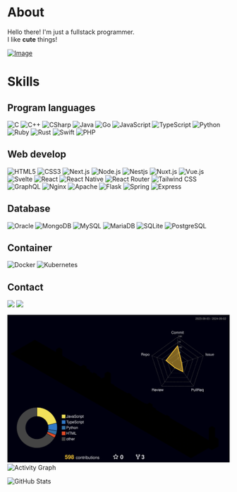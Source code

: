 # About
Hello there! I'm just a fullstack programmer.<br/>
I like **cute** things! 

[![Image](https://discord.aleu.xyz/user/739673575929282571?v=1725309106)](https://discord.com/users/739673575929282571)

# Skills
## Program languages
![C](https://img.shields.io/badge/C-A8B9CC?style=flat-square&logo=C&logoColor=white) ![C++](https://img.shields.io/badge/C++-00599C?style=flat-square&logo=C%2B%2B&logoColor=white) ![CSharp](https://img.shields.io/badge/CSharp-512BD4?style=flat-square&logo=CSharp&logoColor=white) ![Java](https://img.shields.io/badge/java-007396?style=flat-square&logo=java&logoColor=white) ![Go](https://img.shields.io/badge/Go-00ADD8?style=flat-square&logo=Go&logoColor=white) ![JavaScript](https://img.shields.io/badge/JavaScript-F7DF1E?style=flat-square&logo=javascript&logoColor=black) ![TypeScript](https://img.shields.io/badge/Typescript-3178C6?style=flat-square&logo=Typescript&logoColor=white) ![Python](https://img.shields.io/badge/Python-3776AB?style=flat-square&logo=Python&logoColor=white) ![Ruby](https://img.shields.io/badge/Ruby-CC342D?style=flat-square&logo=Ruby&logoColor=white) ![Rust](https://img.shields.io/badge/Rust-000000?style=flat-square&logo=Rust&logoColor=white) ![Swift](https://img.shields.io/badge/Swift-F05138?style=flat-square&logo=Swift&logoColor=white) ![PHP](https://img.shields.io/badge/PHP-777BB4?style=flat-square&logo=php&logoColor=white)

## Web develop
![HTML5](https://img.shields.io/badge/HTML5-E34F26?style=flat-square&logo=html5&logoColor=white) ![CSS3](https://img.shields.io/badge/CSS3-1572B6?style=flat-square&logo=css3&logoColor=white) ![Next.js](https://img.shields.io/badge/Next.js-000000?style=flat-square&logo=Next.js&logoColor=white) ![Node.js](https://img.shields.io/badge/Node.js-339933?style=flat-square&logo=Node.js&logoColor=white) ![Nestjs](https://img.shields.io/badge/Nestjs-E0234E?style=flat-square&logo=nestjs&logoColor=white) ![Nuxt.js](https://img.shields.io/badge/Nuxt.js-00DC82?style=flat-square&logo=Nuxt.js&logoColor=white) ![Vue.js](https://img.shields.io/badge/Vue.js-4FC08D?style=flat-square&logo=Vue.js&logoColor=white) ![Svelte](https://img.shields.io/badge/Svelte-FF3E00?style=flat-square&logo=svelte&logoColor=white) ![React](https://img.shields.io/badge/React-61DAFB?style=flat-square&logo=React&logoColor=black) ![React Native](https://img.shields.io/badge/React%20Native-61DAFB?style=flat-square&logo=React&logoColor=black) ![React Router](https://img.shields.io/badge/React%20Router-CA4245?style=flat-square&logo=reactrouter&logoColor=white) ![Tailwind CSS](https://img.shields.io/badge/Tailwind%20CSS-06B6D4?style=flat-square&logo=Tailwind%20CSS&logoColor=white) ![GraphQL](https://img.shields.io/badge/GraphQL-E10098?style=flat-square&logo=GraphQL&logoColor=white) ![Nginx](https://img.shields.io/badge/Nginx-009639?style=flat-square&logo=nginx&logoColor=white) ![Apache](https://img.shields.io/badge/Apache-D22128?style=flat-square&logo=apache&logoColor=white) ![Flask](https://img.shields.io/badge/Flask-000000?style=flat-square&logo=flask&logoColor=white) ![Spring](https://img.shields.io/badge/Spring-6DB33F?style=flat-square&logo=Spring&logoColor=white) ![Express](https://img.shields.io/badge/Express-000000?style=flat-square&logo=Express&logoColor=white)

## Database
![Oracle](https://img.shields.io/badge/ORACLE-F80000?style=flat-square&logo=oracle&logoColor=white) ![MongoDB](https://img.shields.io/badge/MongoDB-47A248?style=flat-square&logo=MongoDB&logoColor=white) ![MySQL](https://img.shields.io/badge/MySQL-4479A1?style=flat-square&logo=MySQL&logoColor=white) ![MariaDB](https://img.shields.io/badge/MariaDB-003545?style=flat-square&logo=mariaDB&logoColor=white) ![SQLite](https://img.shields.io/badge/SQLite-003B57?style=flat-square&logo=sqlite&logoColor=white) ![PostgreSQL](https://img.shields.io/badge/Postgresql-4169E1?style=flat-square&logo=postgresql&logoColor=white)

## Container
![Docker](https://img.shields.io/badge/Docker-2496ED?style=flat-square&logo=Docker&logoColor=white) ![Kubernetes](https://img.shields.io/badge/Kubernetes-326CE5?style=flat-square&logo=kubernetes&logoColor=white)

## Contact
[![](https://img.shields.io/badge/Mail-EA4335?style=flat-square&logo=gmail&logoColor=white)](mailto:me@alpha0091.xyz)
[![](https://img.shields.io/badge/Discord-5865F2?style=flat-square&logo=discord&logoColor=white)](https://discord.com/users/739673575929282571)

![](./profile-3d-contrib/profile-night-rainbow.svg)
![Activity Graph](https://github-readme-activity-graph.vercel.app/graph?username=aleu0091&theme=react-dark&bg_color=20232a&hide_border=true&line=58A6FF&color=58A6FF)

![GitHub Stats](https://github-readme-stats.vercel.app/api?username=aleu0091&show_icons=true&theme=material-palenight&hide_border=true&bg_color=20232a&icon_color=58A6FF&text_color=fff&title_color=58A6FF&count_private=true)





